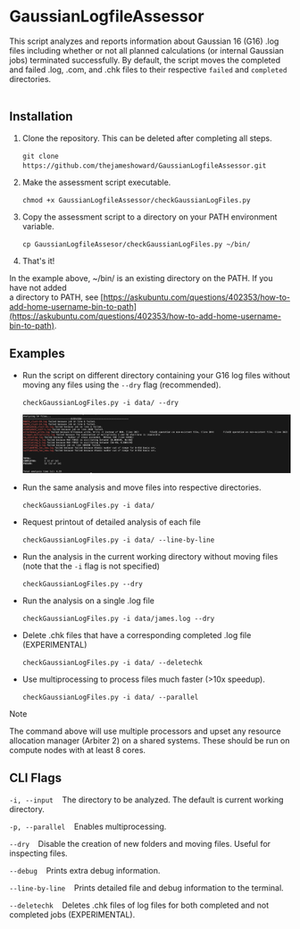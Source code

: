 # GaussianLogfileAssessor
This script analyzes and reports information about Gaussian 16 (G16) .log files including whether or not all planned calculations (or internal Gaussian jobs) terminated successfully. By default, the script moves the completed and failed .log, .com, and .chk files to their respective `failed` and `completed` directories.
<br>
<br>


## Installation
1.  Clone the repository. This can be deleted after completing all steps.

    ```git clone https://github.com/thejameshoward/GaussianLogfileAssessor.git```

2.  Make the assessment script executable.

    ```chmod +x GaussianLogfileAssessor/checkGaussianLogFiles.py```

3.  Copy the assessment script to a directory on your PATH environment variable.

    ```cp GaussianLogfileAssesor/checkGaussianLogFiles.py ~/bin/```

4.  That's it!

In the example above, ~/bin/ is an existing directory on the PATH. If you have not added<br>
a directory to PATH, see [https://askubuntu.com/questions/402353/how-to-add-home-username-bin-to-path](https://askubuntu.com/questions/402353/how-to-add-home-username-bin-to-path).

## Examples

-  Run the script on different directory containing your G16 log files without moving any files using the `--dry` flag (recommended).

    ```checkGaussianLogFiles.py -i data/ --dry```

    ![example usage](https://github.com/thejameshoward/GaussianLogfileAssessor/blob/master/img/example.png?raw=true)

-  Run the same analysis and move files into respective directories.

    ```checkGaussianLogFiles.py -i data/```

-  Request printout of detailed analysis of each file

    ```checkGaussianLogFiles.py -i data/ --line-by-line```

-  Run the analysis in the current working directory without moving files (note that the `-i` flag is not specified)

    ```checkGaussianLogFiles.py --dry```

-  Run the analysis on a single .log file

    ```checkGaussianLogFiles.py -i data/james.log --dry```

-  Delete .chk files that have a corresponding completed .log file (EXPERIMENTAL)

    ```checkGaussianLogFiles.py -i data/ --deletechk```

-  Use multiprocessing to process files much faster (>10x speedup).

    ```checkGaussianLogFiles.py -i data/ --parallel```

> [!NOTE]
> The command above will use multiple processors and upset any resource allocation manager (Arbiter 2) on a shared systems. These should be run on compute nodes with at least 8 cores.



## CLI Flags

```-i, --input```&nbsp;&nbsp;&nbsp;&nbsp;The directory to be analyzed. The default is current working directory.

```-p, --parallel```&nbsp;&nbsp;&nbsp;&nbsp;Enables multiprocessing.

```--dry```&nbsp;&nbsp;&nbsp;&nbsp;Disable the creation of new folders and moving files. Useful for inspecting files.

```--debug```&nbsp;&nbsp;&nbsp;&nbsp;Prints extra debug information.

```--line-by-line```&nbsp;&nbsp;&nbsp;&nbsp;Prints detailed file and debug information to the terminal.

```--deletechk```&nbsp;&nbsp;&nbsp;&nbsp;Deletes .chk files of log files for both completed and not completed jobs (EXPERIMENTAL).